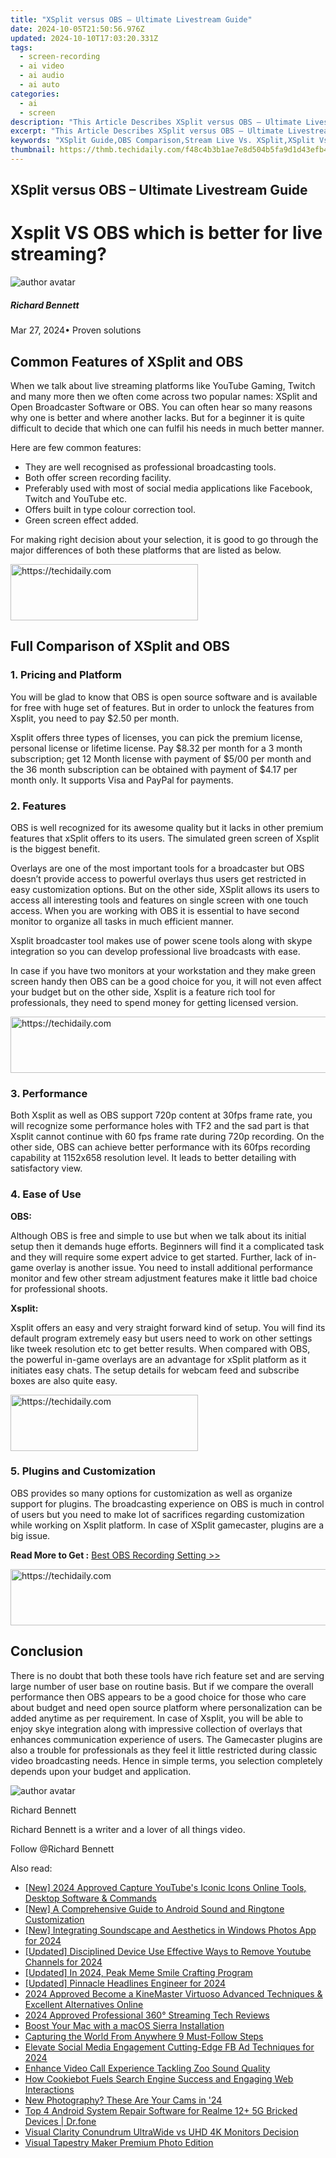```yaml
---
title: "XSplit versus OBS – Ultimate Livestream Guide"
date: 2024-10-05T21:50:56.976Z
updated: 2024-10-10T17:03:20.331Z
tags: 
  - screen-recording
  - ai video
  - ai audio
  - ai auto
categories: 
  - ai
  - screen
description: "This Article Describes XSplit versus OBS – Ultimate Livestream Guide"
excerpt: "This Article Describes XSplit versus OBS – Ultimate Livestream Guide"
keywords: "XSplit Guide,OBS Comparison,Stream Live Vs. XSplit,XSplit Vs. OBS Streaming,Best Livestream Software,Ultimate Stream Guide,Livestreaming Platforms Compare"
thumbnail: https://thmb.techidaily.com/f48c4b3b1ae7e8d504b5fa9d1d43efb4b89cbd743a49407bfffb933b836abc89.png
---
```


## XSplit versus OBS – Ultimate Livestream Guide

# Xsplit VS OBS which is better for live streaming?

![author avatar](https://images.wondershare.com/filmora/article-images/richard-bennett.jpg)

##### Richard Bennett

 Mar 27, 2024• Proven solutions

## Common Features of XSplit and OBS

When we talk about live streaming platforms like YouTube Gaming, Twitch and many more then we often come across two popular names: XSplit and Open Broadcaster Software or OBS. You can often hear so many reasons why one is better and where another lacks. But for a beginner it is quite difficult to decide that which one can fulfil his needs in much better manner.

Here are few common features:

* They are well recognised as professional broadcasting tools.
* Both offer screen recording facility.
* Preferably used with most of social media applications like Facebook, Twitch and YouTube etc.
* Offers built in type colour correction tool.
* Green screen effect added.

For making right decision about your selection, it is good to go through the major differences of both these platforms that are listed as below.

<!-- affiliate ads begin -->
<a href="https://dhgate.sjv.io/c/5597632/2106655/12108" target="_top" id="2106655">
  <img src="//a.impactradius-go.com/display-ad/12108-2106655" border="0" alt="https://techidaily.com" width="300" height="90"/>
</a>
<img height="0" width="0" src="https://dhgate.sjv.io/i/5597632/2106655/12108" style="position:absolute;visibility:hidden;" border="0" />
<!-- affiliate ads end -->

## Full Comparison of XSplit and OBS

### 1\. Pricing and Platform

You will be glad to know that OBS is open source software and is available for free with huge set of features. But in order to unlock the features from Xsplit, you need to pay $2.50 per month.

Xsplit offers three types of licenses, you can pick the premium license, personal license or lifetime license. Pay $8.32 per month for a 3 month subscription; get 12 Month license with payment of $5/00 per month and the 36 month subscription can be obtained with payment of $4.17 per month only. It supports Visa and PayPal for payments.

### 2\. Features

OBS is well recognized for its awesome quality but it lacks in other premium features that xSplit offers to its users. The simulated green screen of Xsplit is the biggest benefit.

Overlays are one of the most important tools for a broadcaster but OBS doesn’t provide access to powerful overlays thus users get restricted in easy customization options. But on the other side, XSplit allows its users to access all interesting tools and features on single screen with one touch access. When you are working with OBS it is essential to have second monitor to organize all tasks in much efficient manner.

Xsplit broadcaster tool makes use of power scene tools along with skype integration so you can develop professional live broadcasts with ease.

In case if you have two monitors at your workstation and they make green screen handy then OBS can be a good choice for you, it will not even affect your budget but on the other side, Xsplit is a feature rich tool for professionals, they need to spend money for getting licensed version.

<!-- affiliate ads begin -->
<a href="https://aligracehair.sjv.io/c/5597632/2006933/19272" target="_top" id="2006933">
  <img src="//a.impactradius-go.com/display-ad/19272-2006933" border="0" alt="https://techidaily.com" width="728" height="90"/>
</a>
<img height="0" width="0" src="https://aligracehair.sjv.io/i/5597632/2006933/19272" style="position:absolute;visibility:hidden;" border="0" />
<!-- affiliate ads end -->

### 3\. Performance

Both Xsplit as well as OBS support 720p content at 30fps frame rate, you will recognize some performance holes with TF2 and the sad part is that Xsplit cannot continue with 60 fps frame rate during 720p recording. On the other side, OBS can achieve better performance with its 60fps recording capability at 1152x658 resolution level. It leads to better detailing with satisfactory view.

### 4\. Ease of Use

**OBS:**

Although OBS is free and simple to use but when we talk about its initial setup then it demands huge efforts. Beginners will find it a complicated task and they will require some expert advice to get started. Further, lack of in-game overlay is another issue. You need to install additional performance monitor and few other stream adjustment features make it little bad choice for professional shoots.

**Xsplit:**

Xsplit offers an easy and very straight forward kind of setup. You will find its default program extremely easy but users need to work on other settings like tweek resolution etc to get better results. When compared with OBS, the powerful in-game overlays are an advantage for xSplit platform as it initiates easy chats. The setup details for webcam feed and subscribe boxes are also quite easy.

<!-- affiliate ads begin -->
<a href="https://aligracehair.sjv.io/c/5597632/1959773/19272" target="_top" id="1959773">
  <img src="//a.impactradius-go.com/display-ad/19272-1959773" border="0" alt="https://techidaily.com" width="300" height="90"/>
</a>
<img height="0" width="0" src="https://aligracehair.sjv.io/i/5597632/1959773/19272" style="position:absolute;visibility:hidden;" border="0" />
<!-- affiliate ads end -->

### 5\. Plugins and Customization

OBS provides so many options for customization as well as organize support for plugins. The broadcasting experience on OBS is much in control of users but you need to make lot of sacrifices regarding customization while working on Xsplit platform. In case of XSplit gamecaster, plugins are a big issue.

 **Read More to Get :** [Best OBS Recording Setting >>](https://tools.techidaily.com/wondershare/filmora/download/)

<!-- affiliate ads begin -->
<a href="https://appsumo.8odi.net/c/5597632/2129739/7443" target="_top" id="2129739">
  <img src="//a.impactradius-go.com/display-ad/7443-2129739" border="0" alt="https://techidaily.com" width="728" height="90"/>
</a>
<img height="0" width="0" src="https://appsumo.8odi.net/i/5597632/2129739/7443" style="position:absolute;visibility:hidden;" border="0" />
<!-- affiliate ads end -->

## Conclusion

There is no doubt that both these tools have rich feature set and are serving large number of user base on routine basis. But if we compare the overall performance then OBS appears to be a good choice for those who care about budget and need open source platform where personalization can be added anytime as per requirement. In case of Xsplit, you will be able to enjoy skye integration along with impressive collection of overlays that enhances communication experience of users. The Gamecaster plugins are also a trouble for professionals as they feel it little restricted during classic video broadcasting needs. Hence in simple terms, you selection completely depends upon your budget and application.

![author avatar](https://images.wondershare.com/filmora/article-images/richard-bennett.jpg)

Richard Bennett

Richard Bennett is a writer and a lover of all things video.

Follow @Richard Bennett

<ins class="adsbygoogle"
      style="display:block"
      data-ad-client="ca-pub-7571918770474297"
      data-ad-slot="8358498916"
      data-ad-format="auto"
      data-full-width-responsive="true"></ins>

<span class="atpl-alsoreadstyle">Also read:</span>
<div><ul>
<li><a href="https://youtube-blog.techidaily.com/024-approved-capture-youtubes-iconic-icons-online-tools-desktop-software-and-commands/"><u>[New] 2024 Approved Capture YouTube's Iconic Icons Online Tools, Desktop Software & Commands</u></a></li>
<li><a href="https://extra-tips.techidaily.com/new-a-comprehensive-guide-to-android-sound-and-ringtone-customization/"><u>[New] A Comprehensive Guide to Android Sound and Ringtone Customization</u></a></li>
<li><a href="https://fox-boxes.techidaily.com/new-integrating-soundscape-and-aesthetics-in-windows-photos-app-for-2024/"><u>[New] Integrating Soundscape and Aesthetics in Windows Photos App for 2024</u></a></li>
<li><a href="https://youtube-blog.techidaily.com/ed-disciplined-device-use-effective-ways-to-remove-youtube-channels-for-2024/"><u>[Updated] Disciplined Device Use Effective Ways to Remove Youtube Channels for 2024</u></a></li>
<li><a href="https://fox-cloud.techidaily.com/updated-in-2024-peak-meme-smile-crafting-program/"><u>[Updated] In 2024, Peak Meme Smile Crafting Program</u></a></li>
<li><a href="https://article-tips.techidaily.com/updated-pinnacle-headlines-engineer-for-2024/"><u>[Updated] Pinnacle Headlines Engineer for 2024</u></a></li>
<li><a href="https://extra-tips.techidaily.com/2024-approved-become-a-kinemaster-virtuoso-advanced-techniques-and-excellent-alternatives-online/"><u>2024 Approved Become a KineMaster Virtuoso Advanced Techniques & Excellent Alternatives Online</u></a></li>
<li><a href="https://extra-guidance.techidaily.com/2024-approved-professional-360-streaming-tech-reviews/"><u>2024 Approved Professional 360° Streaming Tech Reviews</u></a></li>
<li><a href="https://extra-tips.techidaily.com/boost-your-mac-with-a-macos-sierra-installation/"><u>Boost Your Mac with a macOS Sierra Installation</u></a></li>
<li><a href="https://extra-tips.techidaily.com/capturing-the-world-from-anywhere-9-must-follow-steps/"><u>Capturing the World From Anywhere 9 Must-Follow Steps</u></a></li>
<li><a href="https://facebook-videos.techidaily.com/elevate-social-media-engagement-cutting-edge-fb-ad-techniques-for-2024/"><u>Elevate Social Media Engagement Cutting-Edge FB Ad Techniques for 2024</u></a></li>
<li><a href="https://extra-tips.techidaily.com/enhance-video-call-experience-tackling-zoo-sound-quality/"><u>Enhance Video Call Experience Tackling Zoo Sound Quality</u></a></li>
<li><a href="https://solve-helper.techidaily.com/how-cookiebot-fuels-search-engine-success-and-engaging-web-interactions/"><u>How Cookiebot Fuels Search Engine Success and Engaging Web Interactions</u></a></li>
<li><a href="https://extra-tips.techidaily.com/new-photography-these-are-your-cams-in-24/"><u>New Photography? These Are Your Cams in '24</u></a></li>
<li><a href="https://howto.techidaily.com/top-4-android-system-repair-software-for-realme-12plus-5g-bricked-devices-drfone-by-drfone-fix-android-problems-fix-android-problems/"><u>Top 4 Android System Repair Software for Realme 12+ 5G Bricked Devices | Dr.fone</u></a></li>
<li><a href="https://extra-tips.techidaily.com/visual-clarity-conundrum-ultrawide-vs-uhd-4k-monitors-decision/"><u>Visual Clarity Conundrum UltraWide vs UHD 4K Monitors Decision</u></a></li>
<li><a href="https://extra-tips.techidaily.com/visual-tapestry-maker-premium-photo-edition/"><u>Visual Tapestry Maker Premium Photo Edition</u></a></li>
</ul></div>


